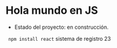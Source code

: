 <h1>Hola mundo en JS</h1>


- Estado del proyecto: en construcción.
  
``` npm install react```
sistema de registro 23
